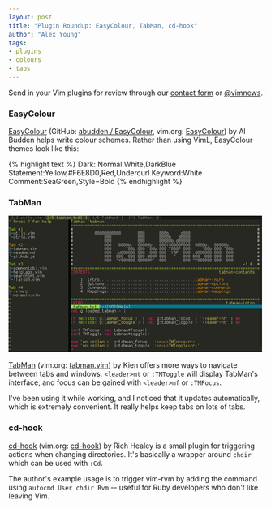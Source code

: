 ```yaml
---
layout: post
title: "Plugin Roundup: EasyColour, TabMan, cd-hook"
author: "Alex Young"
tags:   
- plugins
- colours
- tabs
---
```


<div class="intro">
Send in your Vim plugins for review through our <a href="/contact.html">contact form</a> or <a href="http://twitter.com/vimnews">@vimnews</a>.
</div>

### EasyColour

[EasyColour](http://www.cgtk.co.uk/vim-scripts/easycolour) (GitHub: [abudden / EasyColour](https://github.com/abudden/easycolour), vim.org: [EasyColour](http://www.vim.org/scripts/script.php?script_id=3950)) by Al Budden helps write colour schemes.  Rather than using VimL, EasyColour themes look like this:

{% highlight text %}
Dark:
    Normal:White,DarkBlue
    Statement:Yellow,#F6E8D0,Red,Undercurl
    Keyword:White
    Comment:SeaGreen,Style=Bold
{% endhighlight %}

### TabMan

![TabMan screenshot](/images/posts/tabman.png)

[TabMan](https://github.com/kien/tabman.vim) (vim.org: [tabman.vim](http://www.vim.org/scripts/script.php?script_id=3960)) by Kien offers more ways to navigate between tabs and windows.  `<leader>mt` or `:TMToggle` will display TabMan's interface, and focus can be gained with `<leader>mf` or `:TMFocus`.

I've been using it while working, and I noticed that it updates automatically, which is extremely convenient.  It really helps keep tabs on lots of tabs.

### cd-hook

[cd-hook](https://github.com/richoH/cd-hook) (vim.org: [cd-hook](http://www.vim.org/scripts/script.php?script_id=3918)) by Rich Healey is a small plugin for triggering actions when changing directories.  It's basically a wrapper around `chdir` which can be used with `:Cd`.

The author's example usage is to trigger vim-rvm by adding the command using `autocmd User chdir Rvm` -- useful for Ruby developers who don't like leaving Vim.
